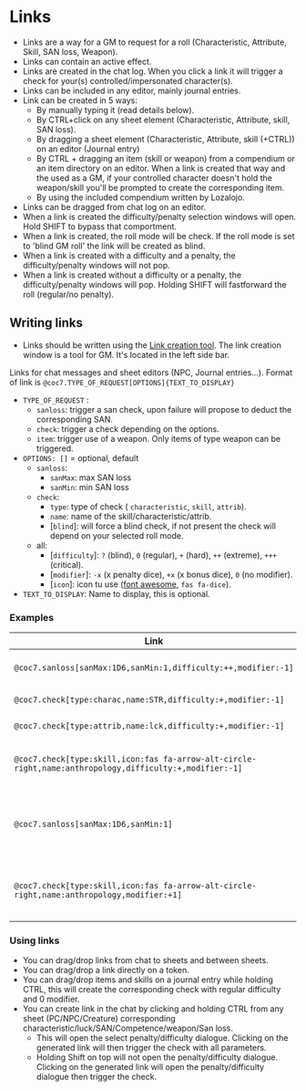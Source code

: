 <!--- This file is auto generated from module/manual/uk/links.md -->
# Links

- Links are a way for a GM to request for a roll (Characteristic, Attribute, Skill, SAN loss, Weapon).
- Links can contain an active effect.
- Links are created in the chat log. When you click a link it will trigger a check for your(s) controlled/impersonated character(s).
- Links can be included in any editor, mainly journal entries.
- Link can be created in 5 ways:
  - By manually typing it (read details below).
  - By CTRL+click on any sheet element (Characteristic, Attribute, skill, SAN loss).
  - By dragging a sheet element (Characteristic, Attribute, skill (+CTRL)) on an editor (Journal entry)
  - By CTRL + dragging an item (skill or weapon) from a compendium or an item directory on an editor. When a link is created that way and the used as a GM, if your controlled character doesn't hold the weapon/skill you'll be prompted to create the corresponding item.
  - By using the included compendium written by Lozalojo.
- Links can be dragged from chat log on an editor.
- When a link is created the difficulty/penalty selection windows will open. Hold SHIFT to bypass that comportment.
- When a link is created, the roll mode will be check. If the roll mode is set to 'blind GM roll' the link will be created as blind.
- When a link is created with a difficulty and a penalty, the difficulty/penalty windows will not pop.
- When a link is created without a difficulty or a penalty, the difficulty/penalty windows will pop. Holding SHIFT will fastforward the roll (regular/no penalty).

## Writing links

- Links should be written using the [Link creation tool](link_creation_window.md). The link creation window is a tool for GM. It's located in the left side bar.

Links for chat messages and sheet editors (NPC, Journal entries...).
Format of link is `@coc7.TYPE_OF_REQUEST[OPTIONS]{TEXT_TO_DISPLAY}`

- `TYPE_OF_REQUEST` :
  - `sanloss`: trigger a san check, upon failure will propose to deduct the corresponding SAN.
  - `check`: trigger a check depending on the options.
  - `item`: trigger use of a weapon. Only items of type weapon can be triggered.
- `OPTIONS: []` = optional, default
  - `sanloss`:
    - `sanMax`: max SAN loss
    - `sanMin`: min SAN loss
  - `check`:
    - `type`: type of check ( `characteristic`, `skill`, `attrib`).
    - `name`: name of the skill/characteristic/attrib.
    - [`blind`]: will force a blind check, if not present the check will depend on your selected roll mode.
  - all:
    - [`difficulty`]: `?` (blind), `0` (regular), `+` (hard), `++` (extreme), `+++` (critical).
    - [`modifier`]: `-x` (x penalty dice), `+x` (x bonus dice), `0` (no modifier).
    - [`icon`]: icon tu use ([font awesome](https://fontawesome.com/icons), `fas fa-dice`).
- `TEXT_TO_DISPLAY`: Name to display, this is optional.

### Examples

| Link                                                                                                    | Result                                                                                                   |
| ------------------------------------------------------------------------------------------------------- | -------------------------------------------------------------------------------------------------------- |
| `@coc7.sanloss[sanMax:1D6,sanMin:1,difficulty:++,modifier:-1]`                                          | {Hard San Loss (-1) 1/1D6}                                                            |
| `@coc7.check[type:charac,name:STR,difficulty:+,modifier:-1]`                                            | {Hard STR check(-1)}                                                                  |
| `@coc7.check[type:attrib,name:lck,difficulty:+,modifier:-1]`                                            | {Hard luck check(-1)}                                                                 |
| `@coc7.check[type:skill,icon:fas fa-arrow-alt-circle-right,name:anthropology,difficulty:+,modifier:-1]` | {Hard Anthropology check(-1)} (with icon)                          |
| `@coc7.sanloss[sanMax:1D6,sanMin:1]`                                                                    | {San Loss (-1) 1/1D6} (without name, difficulty nor modifier)      |
| `@coc7.check[type:skill,icon:fas fa-arrow-alt-circle-right,name:anthropology,modifier:+1]`              | {Anthropology check (+1)} (with icon, without name nor difficulty) |

### Using links

- You can drag/drop links from chat to sheets and between sheets.
- You can drag/drop a link directly on a token.
- You can drag/drop items and skills on a journal entry while holding CTRL, this will create the corresponding check with regular difficulty and 0 modifier.
- You can create link in the chat by clicking and holding CTRL from any sheet (PC/NPC/Creature) corresponding characteristic/luck/SAN/Competence/weapon/San loss.
  - This will open the select penalty/difficulty dialogue. Clicking on the generated link will then trigger the check with all parameters.
  - Holding Shift on top will not open the penalty/difficulty dialogue. Clicking on the generated link will open the penalty/difficulty dialogue then trigger the check.
